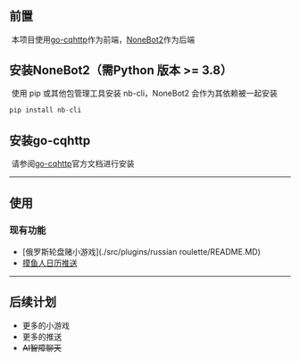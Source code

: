 # 

## 前置

​		本项目使用[go-cqhttp](https://docs.go-cqhttp.org/)作为前端，[NoneBot2](https://v2.nonebot.dev/)作为后端

## 	安装NoneBot2（需Python 版本 >= 3.8）

​		使用 pip 或其他包管理工具安装 nb-cli，NoneBot2 会作为其依赖被一起安装

```python
pip install nb-cli
```

## 	安装go-cqhttp

​		请参阅[go-cqhttp](https://docs.go-cqhttp.org/guide/quick_start.html#%E5%9F%BA%E7%A1%80%E6%95%99%E7%A8%8B)官方文档进行安装

------



## 使用

### 	现有功能

- [俄罗斯轮盘赌小游戏](./src/plugins/russian roulette/README.MD)
- [摸鱼人日历推送](./src.plugins/push/README.MD)

------



## 后续计划

- 更多的小游戏
- 更多的推送
- ~~AI智障聊天~~



